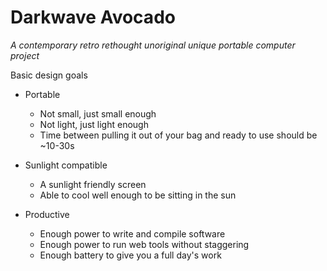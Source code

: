 # Darkwave Avocado

*A contemporary retro rethought unoriginal unique portable computer project*

Basic design goals

- Portable
	- Not small, just small enough
	- Not light, just light enough
	- Time between pulling it out of your bag and ready to use should be ~10-30s

- Sunlight compatible
	- A sunlight friendly screen
	- Able to cool well enough to be sitting in the sun

- Productive
	- Enough power to write and compile software
	- Enough power to run web tools without staggering
	- Enough battery to give you a full day's work
